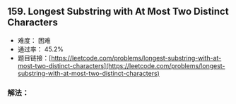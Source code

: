 ## 159. Longest Substring with At Most Two Distinct Characters


- 难度： 困难
- 通过率： 45.2%
- 题目链接：[https://leetcode.com/problems/longest-substring-with-at-most-two-distinct-characters](https://leetcode.com/problems/longest-substring-with-at-most-two-distinct-characters)



### 解法：